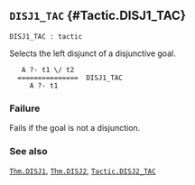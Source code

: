 ## `DISJ1_TAC` {#Tactic.DISJ1_TAC}


```
DISJ1_TAC : tactic
```



Selects the left disjunct of a disjunctive goal.


    
       A ?- t1 \/ t2
      ===============  DISJ1_TAC
         A ?- t1
    



### Failure

Fails if the goal is not a disjunction.

### See also

[`Thm.DISJ1`](#Thm.DISJ1), [`Thm.DISJ2`](#Thm.DISJ2), [`Tactic.DISJ2_TAC`](#Tactic.DISJ2_TAC)

